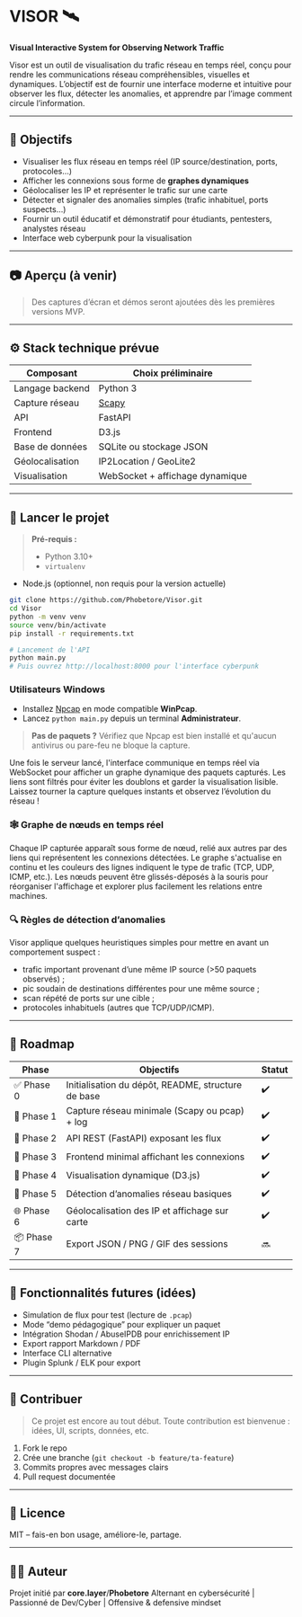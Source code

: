 # VISOR 🛰️

**Visual Interactive System for Observing Network Traffic**

Visor est un outil de visualisation du trafic réseau en temps réel, conçu pour rendre les communications réseau compréhensibles, visuelles et dynamiques. L’objectif est de fournir une interface moderne et intuitive pour observer les flux, détecter les anomalies, et apprendre par l’image comment circule l’information.

---

## 📌 Objectifs

- Visualiser les flux réseau en temps réel (IP source/destination, ports, protocoles…)
- Afficher les connexions sous forme de **graphes dynamiques**
- Géolocaliser les IP et représenter le trafic sur une carte
- Détecter et signaler des anomalies simples (trafic inhabituel, ports suspects…)
- Fournir un outil éducatif et démonstratif pour étudiants, pentesters, analystes réseau
- Interface web cyberpunk pour la visualisation

---

## 📷 Aperçu (à venir)

> Des captures d’écran et démos seront ajoutées dès les premières versions MVP.

---

## ⚙️ Stack technique prévue

| Composant         | Choix préliminaire               |
|-------------------|----------------------------------|
| Langage backend   | Python 3                         |
| Capture réseau    | [Scapy](https://scapy.net/)     |
| API               | FastAPI                          |
| Frontend          | D3.js                             |
| Base de données   | SQLite ou stockage JSON         |
| Géolocalisation   | IP2Location / GeoLite2          |
| Visualisation     | WebSocket + affichage dynamique |

---

## 🚀 Lancer le projet

> **Pré-requis :**
> - Python 3.10+
> - `virtualenv`
- Node.js (optionnel, non requis pour la version actuelle)

```bash
git clone https://github.com/Phobetore/Visor.git
cd Visor
python -m venv venv
source venv/bin/activate
pip install -r requirements.txt

# Lancement de l'API
python main.py
# Puis ouvrez http://localhost:8000 pour l'interface cyberpunk
```

### Utilisateurs Windows

- Installez [Npcap](https://npcap.com/) en mode compatible **WinPcap**.
- Lancez `python main.py` depuis un terminal **Administrateur**.

> **Pas de paquets ?** Vérifiez que Npcap est bien installé et qu'aucun antivirus ou pare-feu ne bloque la capture.

Une fois le serveur lancé, l'interface communique en temps réel via WebSocket
pour afficher un graphe dynamique des paquets capturés. Les liens sont filtrés
pour éviter les doublons et garder la visualisation lisible. Laissez tourner la
capture quelques instants et observez l’évolution du réseau !

### 🕸️ Graphe de nœuds en temps réel

Chaque IP capturée apparaît sous forme de nœud, relié aux autres par des liens
qui représentent les connexions détectées. Le graphe s'actualise en continu et
les couleurs des lignes indiquent le type de trafic (TCP, UDP, ICMP, etc.). Les
nœuds peuvent être glissés-déposés à la souris pour réorganiser l'affichage et
explorer plus facilement les relations entre machines.

### 🔍 Règles de détection d’anomalies

Visor applique quelques heuristiques simples pour mettre en avant un comportement suspect :

- trafic important provenant d’une même IP source (>50 paquets observés) ;
- pic soudain de destinations différentes pour une même source ;
- scan répété de ports sur une cible ;
- protocoles inhabituels (autres que TCP/UDP/ICMP).

---

## 📍 Roadmap

| Phase | Objectifs | Statut |
|-------|-----------|--------|
| ✅ Phase 0 | Initialisation du dépôt, README, structure de base | ✔️ |
| 🔧 Phase 1 | Capture réseau minimale (Scapy ou pcap) + log | ✔️ |
| 🔧 Phase 2 | API REST (FastAPI) exposant les flux | ✔️ |
| 🔧 Phase 3 | Frontend minimal affichant les connexions | ✔️ |
| 🔧 Phase 4 | Visualisation dynamique (D3.js) | ✔️ |
| 🔧 Phase 5 | Détection d’anomalies réseau basiques | ✔️ |
| 🌐 Phase 6 | Géolocalisation des IP et affichage sur carte | ✔️ |
| 📦 Phase 7 | Export JSON / PNG / GIF des sessions | 🔜 |

---

## 🧪 Fonctionnalités futures (idées)

- Simulation de flux pour test (lecture de `.pcap`)
- Mode “demo pédagogique” pour expliquer un paquet
- Intégration Shodan / AbuseIPDB pour enrichissement IP
- Export rapport Markdown / PDF
- Interface CLI alternative
- Plugin Splunk / ELK pour export

---

## 🤝 Contribuer

> Ce projet est encore au tout début. Toute contribution est bienvenue : idées, UI, scripts, données, etc.

1. Fork le repo
2. Crée une branche (`git checkout -b feature/ta-feature`)
3. Commits propres avec messages clairs
4. Pull request documentée

---

## 📝 Licence

MIT – fais-en bon usage, améliore-le, partage.

---

## 👨‍💻 Auteur

Projet initié par **core.layer**/**Phobetore** 
Alternant en cybersécurité | Passionné de Dev/Cyber | Offensive & defensive mindset
